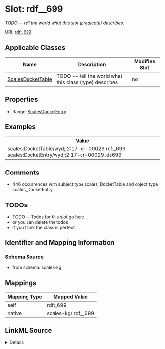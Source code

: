 

# Slot: rdf__699


_TODO -- tell the world what this slot (predicate) describes._





URI: [rdf:_699](http://www.w3.org/1999/02/22-rdf-syntax-ns#_699)



<!-- no inheritance hierarchy -->





## Applicable Classes

| Name | Description | Modifies Slot |
| --- | --- | --- |
| [ScalesDocketTable](../classes/ScalesDocketTable.md) | TODO -- tell the world what this class (type) describes |  no  |







## Properties

* Range: [ScalesDocketEntry](../classes/ScalesDocketEntry.md)






## Examples

| Value |
| --- |
| scales:DocketTable/wyd;;2:17-cr-00029 rdf:_699 scales:DocketEntry/wyd;;2:17-cr-00029_de699 |

## Comments

* 446 occurrences with subject type scales_DocketTable and object type scales_DocketEntry.

## TODOs

* TODO -- Todos for this slot go here
* or you can delete the todos
* if you think the class is perfect.

## Identifier and Mapping Information







### Schema Source


* from schema: scales-kg




## Mappings

| Mapping Type | Mapped Value |
| ---  | ---  |
| self | rdf:_699 |
| native | scales-kg/:rdf__699 |




## LinkML Source

<details>
```yaml
name: rdf__699
description: TODO -- tell the world what this slot (predicate) describes.
todos:
- TODO -- Todos for this slot go here
- or you can delete the todos
- if you think the class is perfect.
comments:
- 446 occurrences with subject type scales_DocketTable and object type scales_DocketEntry.
examples:
- value: scales:DocketTable/wyd;;2:17-cr-00029 rdf:_699 scales:DocketEntry/wyd;;2:17-cr-00029_de699
from_schema: scales-kg
rank: 1000
slot_uri: rdf:_699
alias: rdf__699
domain_of:
- scales_DocketTable
range: scales_DocketEntry

```
</details>